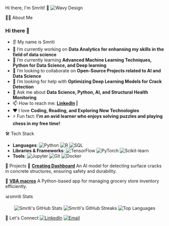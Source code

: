 Hi there, I'm Smriti! 👋
![Wavy Design](https://your-image-url.com/wavy.png)


👩‍💻 About Me
### Hi there 👋

* 👂 My name is Smriti
* 🔭 I’m currently working on **Data Analytics for enhansing my skills in the field of data science**
* 🌱 I’m currently learning **Advanced Machine Learning Techniques, Python for Data Science, and Deep learning**
* 🤝 I’m looking to collaborate on **Open-Source Projects related to AI and Data Science**
* 🤔 I’m looking for help with **Optimizing Deep Learning Models for Crack Detection**
* 💬 Ask me about **Data Science, Python, AI, and Structural Health Monitoring**
* 📫 How to reach me: **[LinkedIn](https://www.linkedin.com/in/smriti1357/) |**
* ❤️ I love **Coding, Reading, and Exploring New Technologies**
* ⚡ Fun fact: **I'm an avid learner who enjoys solving puzzles and playing chess in my free time!**


🛠 Tech Stack
- **Languages**: ![Python](https://img.shields.io/badge/Python-3776AB?style=flat&logo=python&logoColor=white) ![R](https://img.shields.io/badge/R-276DC3?style=flat&logo=r&logoColor=white) ![SQL](https://img.shields.io/badge/SQL-4479A1?style=flat&logo=postgresql&logoColor=white)
- **Libraries & Frameworks**: ![TensorFlow](https://img.shields.io/badge/TensorFlow-FF6F00?style=flat&logo=tensorflow&logoColor=white) ![PyTorch](https://img.shields.io/badge/PyTorch-EE4C2C?style=flat&logo=pytorch&logoColor=white) ![Scikit-learn](https://img.shields.io/badge/Scikit--Learn-F7931E?style=flat&logo=scikit-learn&logoColor=white)
- **Tools**: ![Jupyter](https://img.shields.io/badge/Jupyter-F37626?style=flat&logo=jupyter&logoColor=white) ![Git](https://img.shields.io/badge/Git-F05032?style=flat&logo=git&logoColor=white) ![Docker](https://img.shields.io/badge/Docker-2496ED?style=flat&logo=docker&logoColor=white)

🚀 Projects
 🧱 **[Creating Dashboard](https://github.com/smriti2911/Dashboard)**
An AI model for detecting surface cracks in concrete structures, ensuring safety and durability.

🛒 **[VBA macros](https://github.com/smriti2911/VBA_macros)**
A Python-based app for managing grocery store inventory efficiently.

📊smriti Stats
<p align="center">
  <img src="https://github-readme-stats.vercel.app/api?username=YourUsername&show_icons=true&theme=radical" alt="Smriti's GitHub Stats" />
  <img src="https://github-readme-streak-stats.herokuapp.com/?user=YourUsername&theme=radical" alt="Smriti's GitHub Streaks"/>
  <img src="https://github-readme-stats.vercel.app/api/top-langs/?username=YourUsername&layout=compact&theme=radical" alt="Top Languages" />
</p>

🤝 Let's Connect
[![LinkedIn](https://img.shields.io/badge/LinkedIn-0077B5?style=flat&logo=linkedin&logoColor=white)](https://www.linkedin.com/in/smriti1357/)
[![Email](https://img.shields.io/badge/Email-D14836?style=flat&logo=gmail&logoColor=white)](https://mail.google.com/mail)
